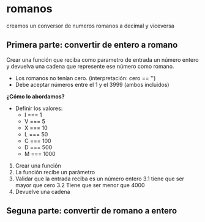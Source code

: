 # romanos
creamos un conversor de numeros romanos a decimal y viceversa

## Primera parte: convertir de entero a romano
Crear una función que reciba como parametro de entrada un número entero
y devuelva una cadena que represente ese número como romano.

- Los romanos no tenían cero. (interpretación: cero == '')
- Debe aceptar números entre el 1 y el 3999 (ambos incluidos)

**¿Cómo lo abordamos?**
 - Definir los valores:
    - I === 1
    - V === 5
    - X === 10
    - L === 50
    - C === 100
    - D === 500
    - M === 1000
1. Crear una función
2. La función recibe un parámetro
3. Validar que la entrada reciba es un número entero
    3.1 tiene que ser mayor que cero
    3.2 Tiene que ser menor que 4000
4. Devuelve una cadena
## Seguna parte: convertir de romano a entero